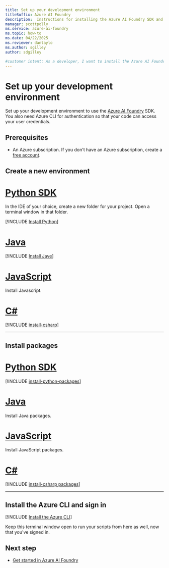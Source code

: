 ```yaml
---
title: Set up your development environment
titleSuffix: Azure AI Foundry
description:  Instructions for installing the Azure AI Foundry SDK and the Azure CLI 
manager: scottpolly
ms.service: azure-ai-foundry
ms.topic: how-to
ms.date: 04/22/2025
ms.reviewer: dantaylo
ms.author: sgilley
author: sdgilley

#customer intent: As a developer, I want to install the Azure AI Foundry SDK in my development environment
---
```


# Set up your development environment

Set up your development environment to use the [Azure AI Foundry](https://ai.azure.com) SDK. You also need Azure CLI for authentication so that your code can access your user credentials.

## Prerequisites

- An Azure subscription. If you don't have an Azure subscription, create a [free account](https://azure.microsoft.com/free/).


## Create a new environment

# [Python SDK](#tab/python)

In the IDE of your choice, create a new folder for your project. Open a terminal window in that folder.

[!INCLUDE [Install Python](../../includes/install-python.md)]

# [Java](#tab/java)

[!INCLUDE [Install Jave](../../includes/install-jave.md)]

# [JavaScript](#tab/javascript)

Install Javascript.

# [C#](#tab/csharp)

[!INCLUDE [install-csharp](../../includes/install-csharp.md)]

---

## Install packages

# [Python SDK](#tab/python)

[!INCLUDE [install-python-packages](../../includes/install-python-packages.md)]

# [Java](#tab/java)

Install Java packages.

# [JavaScript](#tab/javascript)

Install JavaScript packages.

# [C#](#tab/csharp)

[!INCLUDE [install-csharp packages](../../includes/install-csharp-packages.md)]

---

## <a name="installs"></a> Install the Azure CLI and sign in 

[!INCLUDE [Install the Azure CLI](../../includes/install-cli.md)]

Keep this terminal window open to run your scripts from here as well, now that you've signed in.

## Next step

* [Get started in Azure AI Foundry](../../quickstarts/get-started-code.md)